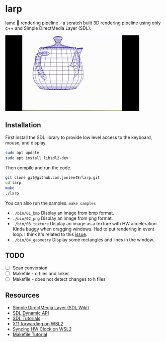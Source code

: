 # larp

lame :speak_no_evil: rendering pipeline - a scratch built 3D rendering pipeline using only c++ and Simple DirectMedia Layer (SDL).

![Animation](docs/PerspectiveVectorDisplay.gif)

## Installation

First install the SDL library to provide low level access to the keyboard, mouse, and display.

```bash
sudo apt update
sudo apt install libsdl2-dev
```

Then compile and run the code.

```bash
git clone git@github.com:jonlee48/larp.git
cd larp
make
./larp
```

You can also run the samples.
`make samples`
- `./bin/01_bmp` Display an image from bmp format.
- `./bin/02_png` Display an image from png format.
- `./bin/03_texture` Display an image as a texture with HW acceleration. Kinda buggy when dragging windows. Had to put rendering in event loop. I think it's related to this [issue](https://github.com/libsdl-org/SDL/issues/1059#issuecomment-793116234).
- `./bin/04_geometry` Display some rectangles and lines in the window.

## TODO
-[ ] Scan conversion
-[ ] Makefile - o files and linker
-[ ] Makefile - does not detect changes to h files

## Resources

- [Simple DirectMedia Layer (SDL Wiki)](https://wiki.libsdl.org/SDL2/FrontPage)
- [SDL Dynamic API](https://github.com/libsdl-org/SDL/blob/main/docs/README-dynapi.md)
- [SDL Tutorials](http://lazyfoo.net/tutorials/SDL/index.php)
- [X11 forwarding on WSL2](https://stackoverflow.com/questions/61110603/how-to-set-up-working-x11-forwarding-on-wsl2)
- [Syncing HW Clock on WSL2](https://askubuntu.com/questions/1096930/sudo-apt-update-error-release-file-is-not-yet-valid)
- [Makefile Tutorial](https://makefiletutorial.com)
